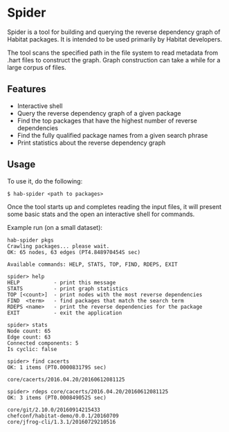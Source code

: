 # Spider

Spider is a tool for building and querying the reverse dependency graph of
Habitat packages. It is intended to be used primarily by Habitat developers.

The tool scans the specified path in the file system to read metadata from .hart
files to construct the graph. Graph construction can take a while for a large
corpus of files.

## Features

* Interactive shell
* Query the reverse dependency graph of a given package
* Find the top packages that have the highest number of reverse dependencies
* Find the fully qualified package names from a given search phrase
* Print statistics about the reverse dependency graph

## Usage

To use it, do the following:

```
$ hab-spider <path to packages>
```

Once the tool starts up and completes reading the input files, it will
present some basic stats and the open an interactive shell for commands.

Example run (on a small dataset):

```
hab-spider pkgs
Crawling packages... please wait.
OK: 65 nodes, 63 edges (PT4.848970454S sec)

Available commands: HELP, STATS, TOP, FIND, RDEPS, EXIT

spider> help
HELP           - print this message
STATS          - print graph statistics
TOP [<count>]  - print nodes with the most reverse dependencies
FIND  <term>   - find packages that match the search term
RDEPS <name>   - print the reverse dependencies for the package
EXIT           - exit the application

spider> stats
Node count: 65
Edge count: 63
Connected components: 5
Is cyclic: false

spider> find cacerts
OK: 1 items (PT0.000083179S sec)

core/cacerts/2016.04.20/20160612081125

spider> rdeps core/cacerts/2016.04.20/20160612081125
OK: 3 items (PT0.000849052S sec)

core/git/2.10.0/20160914215433
chefconf/habitat-demo/0.0.1/20160709
core/jfrog-cli/1.3.1/20160729210516
```
